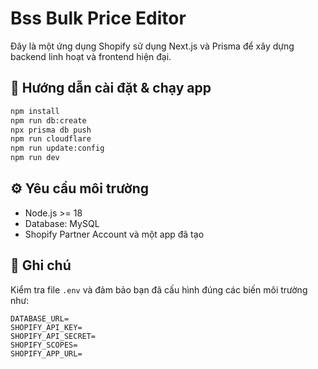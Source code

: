 # Bss Bulk Price Editor

Đây là một ứng dụng Shopify sử dụng Next.js và Prisma để xây dựng backend linh hoạt và frontend hiện đại.

## 🚀 Hướng dẫn cài đặt & chạy app

```bash
npm install
npm run db:create
npx prisma db push
npm run cloudflare
npm run update:config
npm run dev
```

## ⚙️ Yêu cầu môi trường

- Node.js >= 18
- Database: MySQL
- Shopify Partner Account và một app đã tạo

## 📝 Ghi chú

Kiểm tra file `.env` và đảm bảo bạn đã cấu hình đúng các biến môi trường như:

```env
DATABASE_URL=
SHOPIFY_API_KEY=
SHOPIFY_API_SECRET=
SHOPIFY_SCOPES=
SHOPIFY_APP_URL=
```
